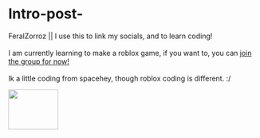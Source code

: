 # Intro-post-
FeralZorroz || I use this to link my socials, and to learn coding!
<br> </br>
I am currently learning to make a roblox game, if you want to, you can [join the group for now!](https://www.roblox.com/communities/34776072/Psittacine-Paradise-Roleplay-WIP#!/about)
<br> </br>
Ik a little coding from spacehey, though roblox coding is different. :/

<img src="https://i.pinimg.com/736x/be/da/c0/bedac06fe7f3f57d9a5fa0678ee09cbb.jpg" height="80" width="100"/>
